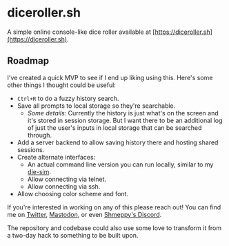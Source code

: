 # diceroller.sh

A simple online console-like dice roller available at [https://diceroller.sh](https://diceroller.sh).

## Roadmap

I've created a quick MVP to see if I end up liking using this. Here's some other things I thought could be useful:

* `Ctrl+R` to do a fuzzy history search.
* Save all prompts to local storage so they're searchable.
    * *Some details:* Currently the history is just what's on the screen and it's stored in session storage. But I want there to be an additional log of just the user's inputs in local storage that can be searched through.
* Add a server backend to allow saving history there and hosting shared sessions.
* Create alternate interfaces:
    * An actual command line version you can run locally, similar to my [die-sim](https://github.com/itsjohncs/die-sim).
    * Allow connecting via telnet.
    * Allow connecting via ssh.
* Allow choosing color scheme and font.

If you're interested in working on any of this please reach out! You can find me on [Twitter](https://x.com/itsjohncs), [Mastodon](https://tech.lgbt/@johncs), or even [Shmeppy's Discord](https://discord.gg/Q246DD5).

The repository and codebase could also use some love to transform it from a two-day hack to something to be built upon.
